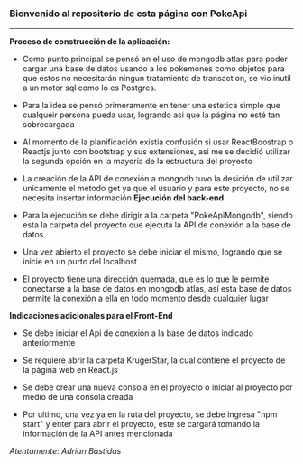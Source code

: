 ### Bienvenido al repositorio de esta página con PokeApi
****
**Proceso de construcción de la aplicación:**

- Como punto principal se pensó en el uso de mongodb atlas para poder cargar una base de datos usando a los pokemones como objetos para que estos no necesitarán ningun tratamiento de transaction, se vio inutil a un motor sql como lo es Postgres.

- Para la idea se pensó primeramente en tener una estetica simple que cualqueir persona pueda usar, logrando asi que la página no esté tan sobrecargada

- Al momento de la planificación existia confusión si usar ReactBoostrap o Reactjs junto con bootstrap y sus extensiones, asi me se decidió utilizar la segunda opción en la mayoría de la estructura del proyecto

- La creación de la API de conexión a mongodb tuvo la desición de utilizar unicamente el método get ya que el usuario y para este proyecto, no se necesita insertar información
**Ejecución del back-end**

- Para la ejecución se debe dirigir a la carpeta "PokeApiMongodb", siendo esta la carpeta del proyecto que ejecuta la API de conexión a la base de datos

- Una vez abierto el proyecto se debe iniciar el mismo, logrando que se inicie en un purto del localhost

- El proyecto tiene una dirección quemada, que es lo que le permite conectarse a la base de datos en mongodb atlas, así esta base de datos permite la conexión a ella en todo momento desde cualquier lugar

**Indicaciones adicionales para el Front-End**

- Se debe iniciar el Api de conexión a la base de datos indicado anteriormente

- Se requiere abrir la carpeta KrugerStar, la cual contiene el proyecto de la página web en React.js
- Se debe crear una nueva consola en el proyecto o iniciar al proyecto por medio de una consola creada
- Por ultimo, una vez ya en la ruta del proyecto, se debe ingresa "npm start" y enter para abrir el proyecto, este se cargará tomando la información de la API antes mencionada

*Atentamente: Adrian Bastidas*